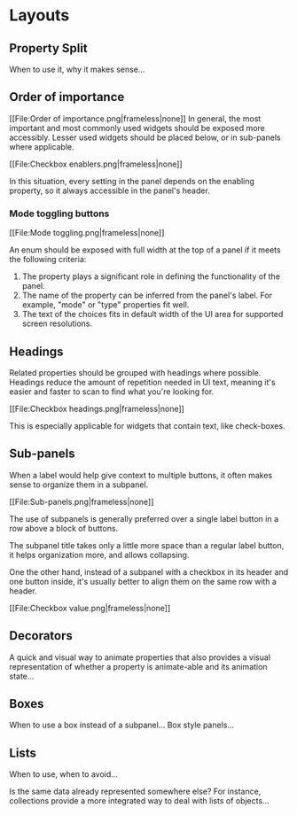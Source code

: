 # Layouts

## Property Split
When to use it, why it makes sense...

## Order of importance
[[File:Order of importance.png|frameless|none]]
In general, the most important and most commonly used widgets should be exposed
more accessibly. Lesser used widgets should be placed below, or in sub-panels
where applicable.

[[File:Checkbox enablers.png|frameless|none]]

In this situation, every setting in the panel depends on the enabling property,
so it always accessible in the panel's header.

### Mode toggling buttons

[[File:Mode toggling.png|frameless|none]]

An enum should be exposed with full width at the top of a panel if it meets the
following criteria:

1. The property plays a significant role in defining the functionality of the
panel.
1. The name of the property can be inferred from the panel's label. For example,
"mode" or "type" properties fit well.
1. The text of the choices fits in default width of the UI area for supported
screen resolutions.

## Headings
Related properties should be grouped with headings where possible. Headings
reduce the amount of repetition needed in UI text, meaning it's easier and
faster to scan to find what you're looking for.

[[File:Checkbox headings.png|frameless|none]]

This is especially applicable for widgets that contain text, like check-boxes.

## Sub-panels

When a label would help give context to multiple buttons, it often makes sense
to organize them in a subpanel.

[[File:Sub-panels.png|frameless|none]]

The use of subpanels is generally preferred over a single label button in a row
above a block of buttons.

The subpanel title takes only a little more space than a regular label button,
it helps organization more, and allows collapsing.

One the other hand, instead of a subpanel with a checkbox in its header and one
button inside, it's usually better to align them on the same row with a header.

[[File:Checkbox value.png|frameless|none]]

## Decorators

A quick and visual way to animate properties that also provides a visual
representation of whether a property is animate-able and its animation state...

## Boxes
When to use a box instead of a subpanel...
Box style panels...

## Lists
When to use, when to avoid...

Is the same data already represented somewhere else? For instance, collections
provide a more integrated way to deal with lists of objects...
